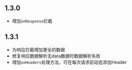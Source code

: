 ## 1.3.0

* 增加```onResponse```拦截

## 1.3.1

* 为响应拦截增加更全的数据
* 修复响应数据解析无data数据时数据解析失败
* 增加```onHeaders```处理方法，可在每次请求前动态添加Header

